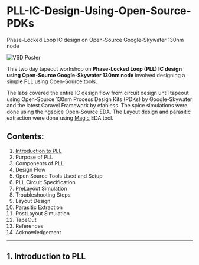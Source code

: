# PLL-IC-Design-Using-Open-Source-PDKs
Phase-Locked Loop IC design on Open-Source Google-Skywater 130nm node

![VSD Poster](https://user-images.githubusercontent.com/65411629/127780909-65694659-8320-45c2-80d2-4019e8a330df.png)

This two day tapeout workshop on **Phase-Locked Loop (PLL) IC design using Open-Source Google-Skywater 130nm node** involved designing a simple PLL using Open-Source tools. 

The labs covered the entire IC design flow from circuit design until tapeout using Open-Source 130nm Process Design Kits (PDKs) by Google-Skywater and the latest Caravel Framework by efabless. The spice simulations were done using the [ngspice](http://ngspice.sourceforge.net/) Open-Source EDA. The Layout design and parasitic extraction were done using [Magic](http://opencircuitdesign.com/) EDA tool.


## Contents:
1. [Introduction to PLL](#introduction-to-pll)
2. Purpose of PLL
3. Components of PLL
4. Design Flow
5. Open Source Tools Used and Setup
6. PLL Circuit Specification
7. PreLayout Simulation
8. Troubleshooting Steps
9. Layout Design
10. Parasitic Extraction
11. PostLayout Simulation 
12. TapeOut
13. References
14. Acknowledgement

***

## 1. Introduction to PLL
